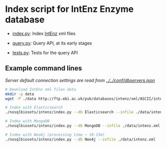 
# Index script for IntEnz Enzyme database

* [index.py](index.py): Index [IntEnz](http://www.ebi.ac.uk/intenz/) xml files

* [query.py](query.py): Query API, at its early stages

* [tests.py](tests.py): Tests for the query API

## Example command lines
_Server default connection settings are read from [../../conf/dbservers.json](
../../conf/dbservers.json
)_

```bash
# Download IntEnz xml files data
mkdir -p data
wget -P ./data http://ftp.ebi.ac.uk/pub/databases/intenz/xml/ASCII/intenz.xml

# Index with Elasticsearch
./nosqlbiosets/intenz/index.py --db Elasticsearch --infile ./data/intenz.xml

# Index with MongoDB
./nosqlbiosets/intenz/index.py --db MongoDB --infile ./data/intenz.xml

# Index with Neo4j (processing time ~ 10-15m)
./nosqlbiosets/intenz/index.py --db Neo4j --infile ./data/intenz.xml

```
